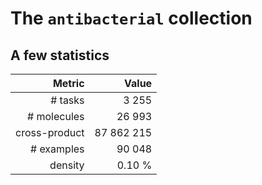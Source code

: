 # The `antibacterial` collection

## A few statistics

|        Metric |       Value |
| -------------:| -----------:|
|       # tasks |       3 255 |
|   # molecules |      26 993 |
| cross-product |  87 862 215 |
|    # examples |      90 048 |
|       density |      0.10 % |
